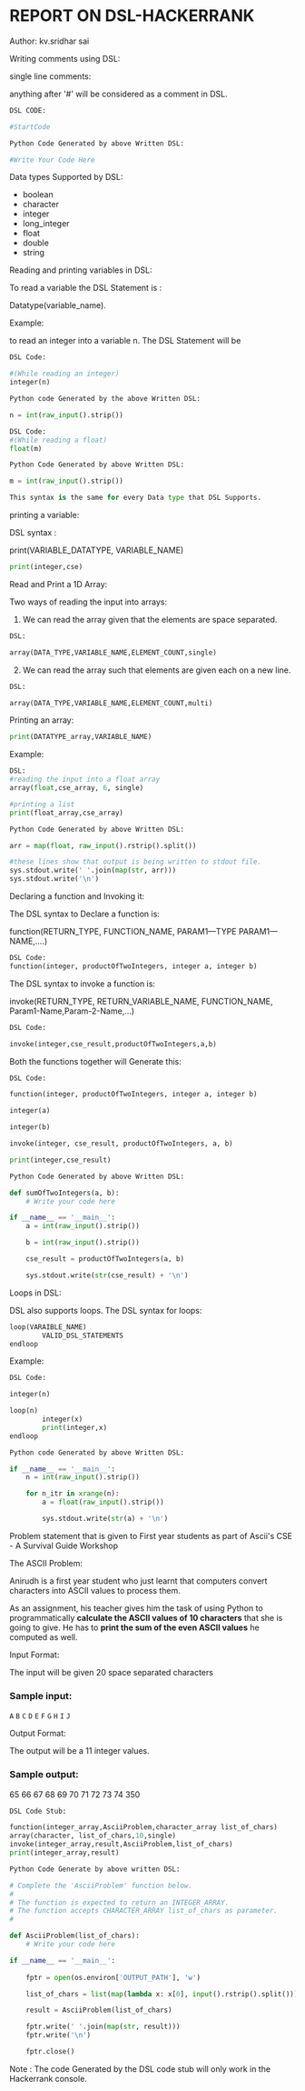 # REPORT ON DSL-HACKERRANK

Author: kv.sridhar sai

Writing comments using DSL:

single line comments:

anything after '#' will be considered as a comment in DSL.

```python
DSL CODE:

#StartCode

Python Code Generated by above Written DSL:

#Write Your Code Here
```

Data types Supported by DSL:

- boolean
- character
- integer
- long_integer
- float
- double
- string

Reading and printing variables in DSL:

To read a variable the DSL Statement is :

Datatype(variable_name).

Example:

to read an integer into a variable n. The DSL Statement will be 

```python
DSL Code:

#(While reading an integer)
integer(n)

Python code Generated by the above Written DSL:

n = int(raw_input().strip())

DSL Code:
#(While reading a float)
float(m)

Python Code Generated by above Written DSL:

m = int(raw_input().strip())

This syntax is the same for every Data type that DSL Supports.
```

printing a variable:

DSL syntax : 

print(VARIABLE_DATATYPE, VARIABLE_NAME)

```python
print(integer,cse)
```

Read and Print a 1D Array:

Two ways of reading the input into arrays:

1. We can read the array given that the elements are space separated.

```python
DSL:

array(DATA_TYPE,VARIABLE_NAME,ELEMENT_COUNT,single)
```

 

2. We can read the array such that elements are given each on a new line.

```python
DSL:

array(DATA_TYPE,VARIABLE_NAME,ELEMENT_COUNT,multi)
```

Printing an array:

```python
print(DATATYPE_array,VARIABLE_NAME)
```

Example:

```python
DSL:
#reading the input into a float array
array(float,cse_array, 6, single)

#printing a list
print(float_array,cse_array)

Python Code Generated by above Written DSL:

arr = map(float, raw_input().rstrip().split())

#these lines show that output is being written to stdout file.
sys.stdout.write(' '.join(map(str, arr)))
sys.stdout.write('\n')
```

Declaring a function and Invoking it:

The DSL syntax to Declare a function is:

function(RETURN_TYPE, FUNCTION_NAME, PARAM1—TYPE PARAM1—NAME,....)

```python
DSL Code:
function(integer, productOfTwoIntegers, integer a, integer b)
```

The DSL syntax to invoke a function is:

invoke(RETURN_TYPE, RETURN_VARIABLE_NAME, FUNCTION_NAME, Param1-Name,Param-2-Name,...)

```python
DSL Code:

invoke(integer,cse_result,productOfTwoIntegers,a,b)
```

Both the functions together will Generate this:

```python
DSL Code:

function(integer, productOfTwoIntegers, integer a, integer b)

integer(a)

integer(b)

invoke(integer, cse_result, productOfTwoIntegers, a, b)

print(integer,cse_result)

Python Code Generated by above Written DSL:

def sumOfTwoIntegers(a, b):
    # Write your code here

if __name__ == '__main__':
    a = int(raw_input().strip())

    b = int(raw_input().strip())

    cse_result = productOfTwoIntegers(a, b)

    sys.stdout.write(str(cse_result) + '\n')
```

Loops in DSL:

DSL also supports loops. The DSL syntax for loops:

```python
loop(VARAIBLE_NAME)
		VALID_DSL_STATEMENTS
endloop
```

Example:

```python
DSL Code:

integer(n)

loop(n)
		integer(x)
		print(integer,x)
endloop

Python code Generated by above Written DSL:

if __name__ == '__main__':
    n = int(raw_input().strip())

    for n_itr in xrange(n):
        a = float(raw_input().strip())

        sys.stdout.write(str(a) + '\n')
```

Problem statement that is given to First year students as part of Ascii's CSE - A Survival Guide Workshop

The ASCII Problem:

Anirudh is a first year student who just learnt that computers convert characters into ASCII values to process them.

As an assignment, his teacher gives him the task of using Python to programmatically **calculate the ASCII values of 10 characters** that she is going to give. He has to **print the sum of the even ASCII values** he computed as well.

Input Format:

The input will be given 20 space separated characters

### **Sample input:**

`A` `B` `C` `D` `E` `F` `G` `H` `I` `J`

Output Format:

The output will be a 11 integer values.

### Sample output:

65 66 67 68 69 70 71 72 73 74 350

```python
DSL Code Stub:

function(integer_array,AsciiProblem,character_array list_of_chars)
array(character, list_of_chars,10,single)
invoke(integer_array,result,AsciiProblem,list_of_chars)
print(integer_array,result)
```

```python
Python Code Generate by above written DSL:

# Complete the 'AsciiProblem' function below.
#
# The function is expected to return an INTEGER_ARRAY.
# The function accepts CHARACTER_ARRAY list_of_chars as parameter.
#

def AsciiProblem(list_of_chars):
    # Write your code here

if __name__ == '__main__':
		
    fptr = open(os.environ['OUTPUT_PATH'], 'w')

    list_of_chars = list(map(lambda x: x[0], input().rstrip().split()))

    result = AsciiProblem(list_of_chars)

    fptr.write(' '.join(map(str, result)))
    fptr.write('\n')

    fptr.close()
```

Note : The code Generated by the DSL code stub will only work in the Hackerrank console.